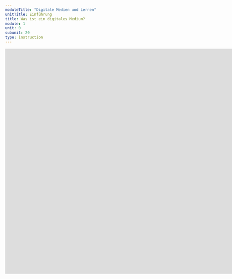 ```yaml
---
moduleTitle: "Digitale Medien und Lernen"
unitTitle: Einführung
title: Was ist ein digitales Medium?
module: 1
unit: 0
subunit: 20
type: instruction
---
```


<iframe width="1536" height="728" src="https://www.youtube.com/embed/_8PsKt4SC90" frameborder="0" allow="accelerometer; autoplay; encrypted-media; gyroscope; picture-in-picture" allowfullscreen></iframe>

<!-- Zunächst müssen wir klären, was ein digitales Medium ist. Unter digitalen Medien verstehen wir alle technischen Geräte, die [digital](https://praxistipps.chip.de/was-ist-digital-einfach-erklaert_41596) betrieben werden. Digital bedeutet, dass nicht nur Strom durch die Geräte fließt, sondern, dass die Geräte mit Hilfe von Chips Zustände speichern (durch das Binärsystem). Beispiele für digitale Medien sind das Smartphone, Tablets, E-Reader, der Laptop, aber auch eine digitale Uhr. Wir werden uns in dieser Lerneinheit auf die ersten vier beschränken. 

Es gibt aber auch Medien, die wir nicht als digitale Medien definieren würden. Beispielsweise zählt der [Overheadprojektor](https://de.wikipedia.org/wiki/Overheadprojektor) nicht zu den digitalen Medien, da er lediglich elektrisch, aber nicht digital funktioniert. Das bedeutet, ein Overheadprojektor speichert keine Daten in Form des Binärcodes.  -->

<singlechoice question="Ist ein Hörgerät ein digitales Medium?"></singlechoice>

